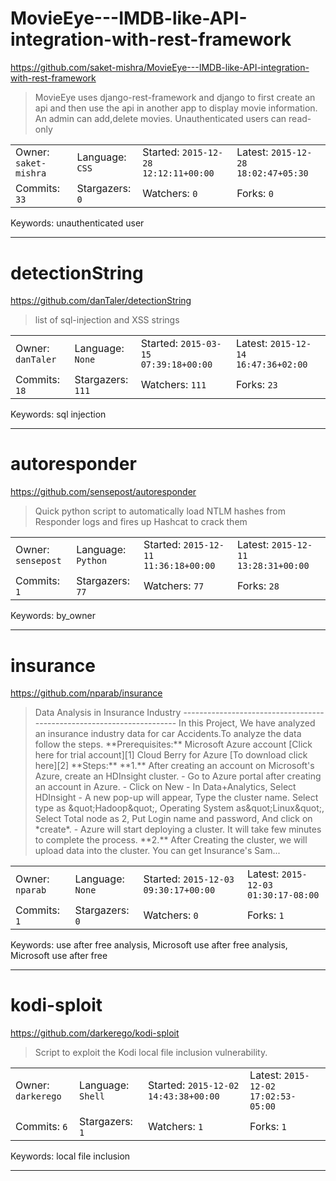 # MovieEye---IMDB-like-API-integration-with-rest-framework

https://github.com/saket-mishra/MovieEye---IMDB-like-API-integration-with-rest-framework
<blockquote>
MovieEye uses django-rest-framework and django to first create an api and then use the api in another app to display movie information. An admin can add,delete movies. Unauthenticated users can read-only
</blockquote>

<table><tr>
<tr><td>Owner: <code>saket-mishra</code></td>
    <td>Language: <code>CSS</code></td>
    <td>Started: <code>2015-12-28 12:12:11+00:00</code></td>
    <td>Latest: <code>2015-12-28 18:02:47+05:30</code></td></tr>
<tr><td>Commits: <code>33</code></td>
    <td>Stargazers: <code>0</code></td>
    <td>Watchers: <code>0</code></td>
    <td>Forks: <code>0</code></td></tr>
</table>
Keywords: unauthenticated user

---

# detectionString

https://github.com/danTaler/detectionString
<blockquote>
list of sql-injection and XSS strings
</blockquote>

<table><tr>
<tr><td>Owner: <code>danTaler</code></td>
    <td>Language: <code>None</code></td>
    <td>Started: <code>2015-03-15 07:39:18+00:00</code></td>
    <td>Latest: <code>2015-12-14 16:47:36+02:00</code></td></tr>
<tr><td>Commits: <code>18</code></td>
    <td>Stargazers: <code>111</code></td>
    <td>Watchers: <code>111</code></td>
    <td>Forks: <code>23</code></td></tr>
</table>
Keywords: sql injection

---

# autoresponder

https://github.com/sensepost/autoresponder
<blockquote>
Quick python script to automatically load NTLM hashes from Responder logs and fires up Hashcat to crack them 
</blockquote>

<table><tr>
<tr><td>Owner: <code>sensepost</code></td>
    <td>Language: <code>Python</code></td>
    <td>Started: <code>2015-12-11 11:36:18+00:00</code></td>
    <td>Latest: <code>2015-12-11 13:28:31+00:00</code></td></tr>
<tr><td>Commits: <code>1</code></td>
    <td>Stargazers: <code>77</code></td>
    <td>Watchers: <code>77</code></td>
    <td>Forks: <code>28</code></td></tr>
</table>
Keywords: by_owner

---

# insurance

https://github.com/nparab/insurance
<blockquote>
    Data Analysis in Insurance Industry -----------------------------------    -----------------------------------  In this Project, We have analyzed an insurance industry data for car Accidents.To analyze the data follow the steps.  **Prerequisites:**  Microsoft Azure account [Click here for trial account][1]  Cloud Berry for Azure [To download click here][2]   **Steps:**          **1.** After creating an account on     Microsoft's Azure, create     an HDInsight cluster.       - Go to Azure portal after creating an account in Azure.    - Click on New   - In Data+Analytics, Select HDInsight   - A new pop-up will appear, Type the cluster name. Select type as &amp;quot;Hadoop&amp;quot;, Operating  System as&amp;quot;Linux&amp;quot;, Select Total node as 2, Put Login name and password, And click on *create*.   - Azure will start deploying a cluster. It will take few minutes to complete the  process.     **2.**  After Creating the cluster, we  will upload data into the cluster. You can get Insurance's Sam...
</blockquote>

<table><tr>
<tr><td>Owner: <code>nparab</code></td>
    <td>Language: <code>None</code></td>
    <td>Started: <code>2015-12-03 09:30:17+00:00</code></td>
    <td>Latest: <code>2015-12-03 01:30:17-08:00</code></td></tr>
<tr><td>Commits: <code>1</code></td>
    <td>Stargazers: <code>0</code></td>
    <td>Watchers: <code>0</code></td>
    <td>Forks: <code>1</code></td></tr>
</table>
Keywords: use after free analysis, Microsoft use after free analysis, Microsoft use after free

---

# kodi-sploit

https://github.com/darkerego/kodi-sploit
<blockquote>
Script to exploit the Kodi local file inclusion vulnerability.
</blockquote>

<table><tr>
<tr><td>Owner: <code>darkerego</code></td>
    <td>Language: <code>Shell</code></td>
    <td>Started: <code>2015-12-02 14:43:38+00:00</code></td>
    <td>Latest: <code>2015-12-02 17:02:53-05:00</code></td></tr>
<tr><td>Commits: <code>6</code></td>
    <td>Stargazers: <code>1</code></td>
    <td>Watchers: <code>1</code></td>
    <td>Forks: <code>1</code></td></tr>
</table>
Keywords: local file inclusion

---

